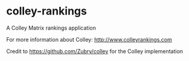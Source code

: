 # colley-rankings
A Colley Matrix rankings application

For more information about Colley: http://www.colleyrankings.com

Credit to https://github.com/Zubry/colley for the Colley implementation

